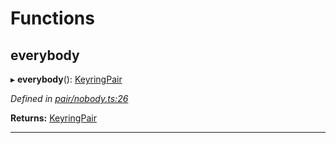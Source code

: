 

# Functions

<a id="everybody"></a>

##  everybody

▸ **everybody**(): [KeyringPair](../interfaces/_types_.keyringpair.md)

*Defined in [pair/nobody.ts:26](https://github.com/polkadot-js/common/blob/a98151c/packages/keyring/src/pair/nobody.ts#L26)*

**Returns:** [KeyringPair](../interfaces/_types_.keyringpair.md)

___

